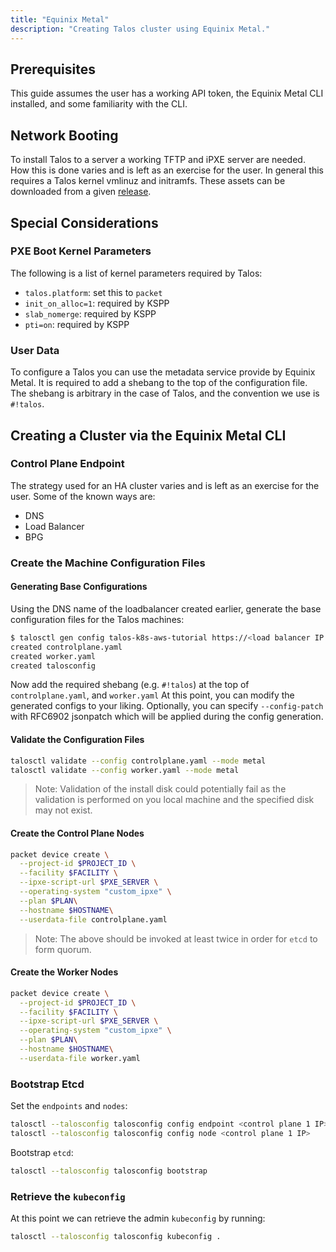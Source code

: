 ```yaml
---
title: "Equinix Metal"
description: "Creating Talos cluster using Equinix Metal."
---
```


## Prerequisites

This guide assumes the user has a working API token, the Equinix Metal CLI installed, and some familiarity with the CLI.

## Network Booting

To install Talos to a server a working TFTP and iPXE server are needed.
How this is done varies and is left as an exercise for the user.
In general this requires a Talos kernel vmlinuz and initramfs.
These assets can be downloaded from a given [release](https://github.com/talos-systems/talos/releases).

## Special Considerations

### PXE Boot Kernel Parameters

The following is a list of kernel parameters required by Talos:

- `talos.platform`: set this to `packet`
- `init_on_alloc=1`: required by KSPP
- `slab_nomerge`: required by KSPP
- `pti=on`: required by KSPP

### User Data

<!-- textlint-disable one-sentence-per-line -->

To configure a Talos you can use the metadata service provide by Equinix Metal.
It is required to add a shebang to the top of the configuration file.
The shebang is arbitrary in the case of Talos, and the convention we use is `#!talos`.

<!-- textlint-enable one-sentence-per-line -->

## Creating a Cluster via the Equinix Metal CLI

### Control Plane Endpoint

The strategy used for an HA cluster varies and is left as an exercise for the user.
Some of the known ways are:

- DNS
- Load Balancer
- BPG

### Create the Machine Configuration Files

#### Generating Base Configurations

Using the DNS name of the loadbalancer created earlier, generate the base configuration files for the Talos machines:

```bash
$ talosctl gen config talos-k8s-aws-tutorial https://<load balancer IP or DNS>:<port>
created controlplane.yaml
created worker.yaml
created talosconfig
```

Now add the required shebang (e.g. `#!talos`) at the top of `controlplane.yaml`, and `worker.yaml`
At this point, you can modify the generated configs to your liking.
Optionally, you can specify `--config-patch` with RFC6902 jsonpatch which will be applied during the config generation.

#### Validate the Configuration Files

```bash
talosctl validate --config controlplane.yaml --mode metal
talosctl validate --config worker.yaml --mode metal
```

> Note: Validation of the install disk could potentially fail as the validation
> is performed on you local machine and the specified disk may not exist.

#### Create the Control Plane Nodes

```bash
packet device create \
  --project-id $PROJECT_ID \
  --facility $FACILITY \
  --ipxe-script-url $PXE_SERVER \
  --operating-system "custom_ipxe" \
  --plan $PLAN\
  --hostname $HOSTNAME\
  --userdata-file controlplane.yaml
```

> Note: The above should be invoked at least twice in order for `etcd` to form quorum.

#### Create the Worker Nodes

```bash
packet device create \
  --project-id $PROJECT_ID \
  --facility $FACILITY \
  --ipxe-script-url $PXE_SERVER \
  --operating-system "custom_ipxe" \
  --plan $PLAN\
  --hostname $HOSTNAME\
  --userdata-file worker.yaml
```

### Bootstrap Etcd

Set the `endpoints` and `nodes`:

```bash
talosctl --talosconfig talosconfig config endpoint <control plane 1 IP>
talosctl --talosconfig talosconfig config node <control plane 1 IP>
```

Bootstrap `etcd`:

```bash
talosctl --talosconfig talosconfig bootstrap
```

### Retrieve the `kubeconfig`

At this point we can retrieve the admin `kubeconfig` by running:

```bash
talosctl --talosconfig talosconfig kubeconfig .
```
